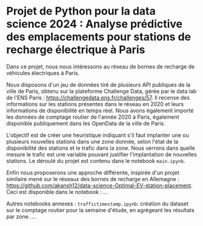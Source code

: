 # Projet de Python pour la data science 2024 : Analyse prédictive des emplacements pour stations de recharge électrique à Paris

Dans ce projet, nous nous intéressons au réseau de bornes de recharge de véhicules électriques à Paris.

Nous disposons d'un jeu de données tiré de plusieurs API publiques de la ville de Paris, obtenu sur la plateforme Challenge Data, gérée par le data lab de l'ENS Paris : https://challengedata.ens.fr/challenges/57. Il recense des informations sur les stations présentes dans le réseau en 2020 et leurs informations de disponibilité en temps réel. Nous avons également importé les données de comptage routier de l'année 2020 à Paris, également disponible publiquement dans les OpenData de la ville de Paris.

L'objectif est de créer une heuristique indiquant s'il faut implanter une ou plusieurs nouvelles stations dans une zone donnée, selon l'état de la disponibilité des stations et le trafic dans la zone. Nous verrons dans quelle mesure le trafic est une variable pouvant justifier l'implantation de nouvelles stations. Le déroulé du projet est contenu dans le notebook `main.ipynb`.

Enfin nous proposerons une approche différente, inspirée d'un projet similaire mené sur le réseaux des bornes de recharge en Allemagne : https://github.com/akansh12/data-science-Optimal-EV-station-placement. Ceci est disponible dans le notebook : ...

Autres notebooks annexes :
`traffictimestamp.ipynb`: création du dataset sur le comptage routier pour la semaine d'étude, en agrégeant les résultats par zone.
...



